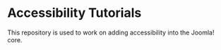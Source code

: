 # Accessibility Tutorials
This repository is used to work on adding accessibility into the Joomla! core.

